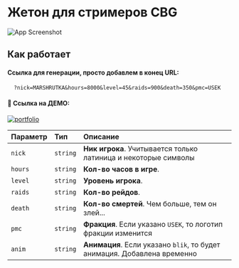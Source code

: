 
# Жетон для стримеров CBG

![App Screenshot](http://img.alexodlw.beget.tech/2022-09-20_111613.png)


## Как работает

#### Ссылка для генерации, просто добавлем в конец URL:

```http
  ?nick=MARSHRUTKA&hours=8000&level=45&raids=900&death=350&pmc=USEK
```


#### 🔗 Ссылка на ДЕМО:
[![portfolio](https://img.shields.io/badge/Перейти_для_просмотра-238636?style=for-the-badge&logo=Imgur&logoColor=white)](https://alexodiy.github.io/badge/?nick=MARSHRUTKA&hours=8000&level=45&raids=900&death=350&pmc=USEK&anim=blik&anim=blik)

| Параметр | Тип     | Описание                |
| :-------- | :------- | :------------------------- |
| `nick` | `string` | **Ник игрока**. Учитывается только латиница и некоторые символы |
| `hours` | `string` | **Кол-во часов в игре**.  |
| `level` | `string` | **Уровень игрока**.  |
| `raids` | `string` | **Кол-во рейдов**. |
| `death` | `string` | **Кол-во смертей**. Чем больше, тем он злей...  |
| `pmc` | `string` | **Фракция**. Если указано `USEK`, то логотип фракции изменится |
| `anim` | `string` | **Анимация**. Если указано `blik`, то будет анимация. Добавлена временно |



